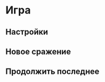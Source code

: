 Игра
====

Настройки
---------

Новое сражение
--------------

Продолжить последнее
--------------------
